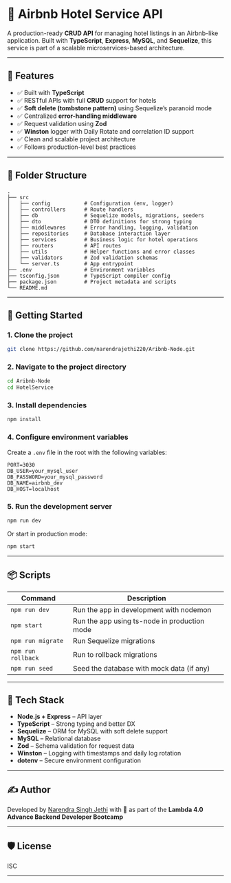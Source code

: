 # 🏨 Airbnb Hotel Service API

A production-ready **CRUD API** for managing hotel listings in an Airbnb-like application. Built with **TypeScript**, **Express**, **MySQL**, and **Sequelize**, this service is part of a scalable microservices-based architecture.

---

## 🚀 Features

* ✅ Built with **TypeScript**
* ✅ RESTful APIs with full **CRUD** support for hotels
* ✅ **Soft delete (tombstone pattern)** using Sequelize’s paranoid mode
* ✅ Centralized **error-handling middleware**
* ✅ Request validation using **Zod**
* ✅ **Winston** logger with Daily Rotate and correlation ID support
* ✅ Clean and scalable project architecture
* ✅ Follows production-level best practices

---

## 📁 Folder Structure

```text
.
├── src
│   ├── config           # Configuration (env, logger)
│   ├── controllers      # Route handlers
│   ├── db               # Sequelize models, migrations, seeders
│   ├── dto              # DTO definitions for strong typing
│   ├── middlewares      # Error handling, logging, validation
│   ├── repositories     # Database interaction layer
│   ├── services         # Business logic for hotel operations
│   ├── routers          # API routes
│   ├── utils            # Helper functions and error classes
│   ├── validators       # Zod validation schemas
│   └── server.ts        # App entrypoint
├── .env                 # Environment variables
├── tsconfig.json        # TypeScript compiler config
├── package.json         # Project metadata and scripts
└── README.md
```

---

## 🧪 Getting Started

### 1. Clone the project

```bash
git clone https://github.com/narendrajethi220/Aribnb-Node.git
```

### 2. Navigate to the project directory

```bash
cd Aribnb-Node
cd HotelService
```

### 3. Install dependencies

```bash
npm install
```

### 4. Configure environment variables

Create a `.env` file in the root with the following variables:

```env
PORT=3030
DB_USER=your_mysql_user
DB_PASSWORD=your_mysql_password
DB_NAME=airbnb_dev
DB_HOST=localhost
```

### 5. Run the development server

```bash
npm run dev
```

Or start in production mode:

```bash
npm start
```

---

## 📦 Scripts

| Command           | Description                                  |
| ----------------- | -------------------------------------------- |
| `npm run dev`     | Run the app in development with nodemon      |
| `npm start`       | Run the app using ts-node in production mode |
| `npm run migrate` | Run Sequelize migrations                     |
| `npm run rollback`| Run to rollback migrations                   |
| `npm run seed`    | Seed the database with mock data (if any)    |

---

## 🔧 Tech Stack

* **Node.js + Express** – API layer
* **TypeScript** – Strong typing and better DX
* **Sequelize** – ORM for MySQL with soft delete support
* **MySQL** – Relational database
* **Zod** – Schema validation for request data
* **Winston** – Logging with timestamps and daily log rotation
* **dotenv** – Secure environment configuration

---

## ✍️ Author

Developed by [Narendra Singh Jethi](https://github.com/narendrajethi220) with 💓 as part of the **Lambda 4.0 Advance Backend Developer Bootcamp**

---

## 🛡️ License

ISC

---
